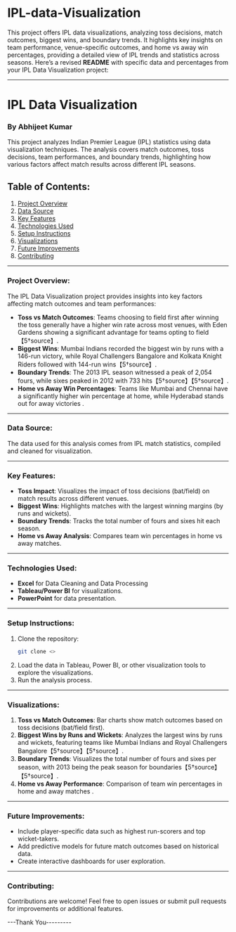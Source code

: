 # IPL-data-Visualization
This project offers IPL data visualizations, analyzing toss decisions, match outcomes, biggest wins, and boundary trends. It highlights key insights on team performance, venue-specific outcomes, and home vs away win percentages, providing a detailed view of IPL trends and statistics across seasons.
Here’s a revised **README** with specific data and percentages from your IPL Data Visualization project:

---

# IPL Data Visualization
### By Abhijeet Kumar

This project analyzes Indian Premier League (IPL) statistics using data visualization techniques. The analysis covers match outcomes, toss decisions, team performances, and boundary trends, highlighting how various factors affect match results across different IPL seasons.

## Table of Contents:
1. [Project Overview](#project-overview)
2. [Data Source](#data-source)
3. [Key Features](#key-features)
4. [Technologies Used](#technologies-used)
5. [Setup Instructions](#setup-instructions)
6. [Visualizations](#visualizations)
7. [Future Improvements](#future-improvements)
8. [Contributing](#contributing)

---

### Project Overview:
The IPL Data Visualization project provides insights into key factors affecting match outcomes and team performances:
- **Toss vs Match Outcomes**: Teams choosing to field first after winning the toss generally have a higher win rate across most venues, with Eden Gardens showing a significant advantage for teams opting to field【5†source】.
- **Biggest Wins**: Mumbai Indians recorded the biggest win by runs with a 146-run victory, while Royal Challengers Bangalore and Kolkata Knight Riders followed with 144-run wins【5†source】.
- **Boundary Trends**: The 2013 IPL season witnessed a peak of 2,054 fours, while sixes peaked in 2012 with 733 hits【5†source】【5†source】.
- **Home vs Away Win Percentages**: Teams like Mumbai and Chennai have a significantly higher win percentage at home, while Hyderabad stands out for away victories  .

---

### Data Source:
The data used for this analysis comes from IPL match statistics, compiled and cleaned for visualization.

---

### Key Features:
- **Toss Impact**: Visualizes the impact of toss decisions (bat/field) on match results across different venues.
- **Biggest Wins**: Highlights matches with the largest winning margins (by runs and wickets).
- **Boundary Trends**: Tracks the total number of fours and sixes hit each season.
- **Home vs Away Analysis**: Compares team win percentages in home vs away matches.

---

### Technologies Used:
- **Excel** for Data Cleaning and Data Processing 
- **Tableau/Power BI** for visualizations.
- **PowerPoint** for data presentation.

---

### Setup Instructions:
1. Clone the repository:
   ```bash
   git clone <>
   ```
2. Load the data in Tableau, Power BI, or other visualization tools to explore the visualizations.
3. Run the analysis process.

---

### Visualizations:
1. **Toss vs Match Outcomes**: Bar charts show match outcomes based on toss decisions (bat/field first).
2. **Biggest Wins by Runs and Wickets**: Analyzes the largest wins by runs and wickets, featuring teams like Mumbai Indians and Royal Challengers Bangalore【5†source】【5†source】.
3. **Boundary Trends**: Visualizes the total number of fours and sixes per season, with 2013 being the peak season for boundaries【5†source】【5†source】.
4. **Home vs Away Performance**: Comparison of team win percentages in home and away matches .

---

### Future Improvements:
- Include player-specific data such as highest run-scorers and top wicket-takers.
- Add predictive models for future match outcomes based on historical data.
- Create interactive dashboards for user exploration.

---

### Contributing:
Contributions are welcome! Feel free to open issues or submit pull requests for improvements or additional features.

---Thank You---------
